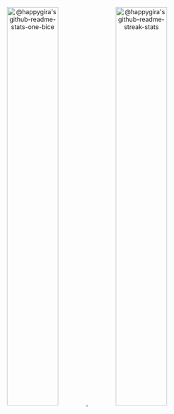 <p align="center">
  <a href="https://github.com/happygira?tab=repositories">
    <img src="https://github-readme-stats-one-bice.vercel.app/api?username=happygira&theme=gotham&show_icons=true&count_private=true&hide_border=true&include_all_commits=true&count_private=true" width="48%" alt="@happygira's github-readme-stats-one-bice"/>
  </a>
  <a href="https://github.com/happygira?tab=stars">
    <img src="https://github-readme-streak-stats.herokuapp.com?user=happygira&theme=gotham&hide_border=true&date_format=M%20j%5B%2C%20Y%5D"  width="48%" alt="@happygira's github-readme-streak-stats"/>
  </a>
</p>
